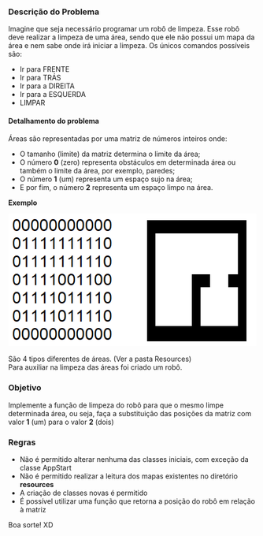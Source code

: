 <h3>Descrição do Problema</h3>

Imagine que seja necessário programar um robô de limpeza. Esse robô deve realizar a limpeza
de uma área, sendo que ele não possui um mapa da área e nem sabe onde irá iniciar a limpeza.
Os únicos comandos possíveis são: 
* Ir para FRENTE
* Ir para TRÁS
* Ir para a DIREITA
* Ir para a ESQUERDA
* LIMPAR


<h4>Detalhamento do problema</h4>

Áreas são representadas por uma matriz de números inteiros onde:
* O tamanho (limite) da matriz determina o limite da área;
* O número **0** (zero) representa obstáculos em determinada área ou também o limite da área, por exemplo, paredes;
* O número **1** (um) representa um espaço sujo na área;
* E por fim, o número **2** representa um espaço limpo na área.

**Exemplo**

![Banana](src/main/resources/MapExample.png)

São 4 tipos diferentes de áreas. (Ver a pasta Resources)<br>
Para auxiliar na limpeza das áreas foi criado um robô.

<h3>Objetivo</h3>

Implemente a função de limpeza do robô para que o mesmo limpe determinada área, ou seja, faça a substituição
das posições da matriz com valor **1** (um) para o valor **2** (dois)

<h3>Regras</h3>

* Não é permitido alterar nenhuma das classes iniciais, com exceção da classe AppStart
* Não é permitido realizar a leitura dos mapas existentes no diretório **resources**
* A criação de classes novas é permitido
* É possível utilizar uma função que retorna a posição do robô em relação à matriz


Boa sorte! XD